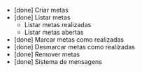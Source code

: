 - [done] Criar metas
- [done] Listar metas 
    - Listar metas realizadas
    - Listar metas abertas
- [done] Marcar metas como realizadas
- [done] Desmarcar metas como realizadas
- [done] Remover metas
- [done] Sistema de mensagens